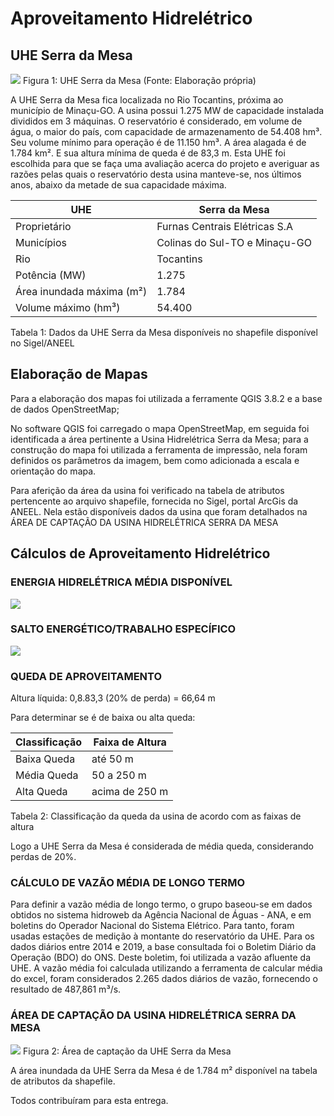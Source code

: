 # Aproveitamento Hidrelétrico

## UHE Serra da Mesa

![](https://i.imgur.com/LoajmQf.jpg)
Figura 1: UHE Serra da Mesa (Fonte: Elaboração própria)

A UHE Serra da Mesa fica localizada no Rio Tocantins, próxima ao município de Minaçu-GO. A usina possui 1.275 MW de capacidade instalada divididos em 3 máquinas.
O reservatório é considerado, em volume de água, o maior do país, com capacidade de armazenamento de 54.408 hm³. Seu volume mínimo para operação é de 11.150 hm³. A área alagada é de 1.784 km². E sua altura  mínima de queda é de 83,3 m. 
Esta UHE foi escolhida para que se faça uma avaliação acerca do projeto e averiguar as razões pelas quais o reservatório desta usina manteve-se, nos últimos anos, abaixo da metade de sua capacidade máxima.

UHE | Serra da Mesa
-----|---------------
Proprietário | Furnas Centrais Elétricas S.A
Municípios | Colinas do Sul-TO e Minaçu-GO
Rio | Tocantins
Potência (MW) | 1.275
Área inundada máxima (m²) | 1.784
Volume máximo (hm³) | 54.400

Tabela 1: Dados da UHE Serra da Mesa disponíveis no shapefile disponível no Sigel/ANEEL

## Elaboração de Mapas
Para a elaboração dos mapas foi utilizada a ferramente QGIS 3.8.2 e a base de dados OpenStreetMap;

No software QGIS foi carregado o mapa OpenStreetMap, em seguida foi identificada a área pertinente a Usina Hidrelétrica Serra da Mesa; para a construção do mapa foi utilizada a ferramenta de impressão, nela foram definidos os parâmetros da imagem, bem como adicionada a escala e orientação do mapa.

Para aferição da área da usina foi verificado na tabela de atributos pertencente ao arquivo shapefile, fornecida no Sigel, portal ArcGis da ANEEL. Nela estão disponíveis dados da usina que foram detalhados na ÁREA DE CAPTAÇÃO DA USINA HIDRELÉTRICA SERRA DA MESA

## Cálculos de Aproveitamento Hidrelétrico

### ENERGIA HIDRELÉTRICA MÉDIA DISPONÍVEL
![](https://i.imgur.com/gPjiE7S.png)

### SALTO ENERGÉTICO/TRABALHO ESPECÍFICO
![](https://i.imgur.com/ooOwgM9.png)

### QUEDA DE APROVEITAMENTO

Altura líquida: 0,8.83,3 (20\% de perda) = 66,64 m

Para determinar se é de baixa ou alta queda:


Classificação | Faixa de Altura 
--------------|-----------------
Baixa Queda   | até 50 m
Média Queda   | 50 a 250 m
Alta Queda    | acima de 250 m

Tabela 2: Classificação da queda da usina de acordo com as faixas de altura


Logo a UHE Serra da Mesa é considerada de média queda, considerando perdas de 20\%.

### CÁLCULO DE VAZÃO MÉDIA DE LONGO TERMO

Para definir a vazão média de longo termo, o grupo baseou-se em dados obtidos no sistema hidroweb da Agência Nacional de Águas - ANA, e em boletins do Operador Nacional do Sistema Elétrico. Para tanto, foram usadas estações de medição à montante do reservatório da UHE. Para os dados diários entre 2014 e 2019, a base consultada foi o Boletim Diário da Operação (BDO) do ONS. Deste boletim, foi utilizada a vazão afluente da UHE.
A vazão média foi calculada utilizando a ferramenta de calcular média do excel, foram considerados 2.265 dados diários de vazão, fornecendo o resultado de 487,861 m³/s.

### ÁREA DE CAPTAÇÃO DA USINA HIDRELÉTRICA SERRA DA MESA

![](https://i.imgur.com/fxPYfrM.jpg)
Figura 2: Área de captação da UHE Serra da Mesa

A área inundada da UHE Serra da Mesa é de 1.784 m² disponível na tabela de atributos da shapefile.


Todos contribuíram para esta entrega.
